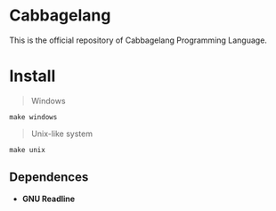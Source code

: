 # Cabbagelang
This is the official repository of Cabbagelang Programming Language.

# Install
> Windows

`make windows`

> Unix-like system

`make unix`

## Dependences

- **GNU Readline**
